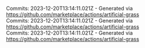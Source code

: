Commits: 2023-12-20T13:14:11.021Z - Generated via https://github.com/marketplace/actions/artificial-grass
<br>
Commits: 2023-12-20T13:14:11.021Z - Generated via https://github.com/marketplace/actions/artificial-grass
<br>
Commits: 2023-12-20T13:14:11.021Z - Generated via https://github.com/marketplace/actions/artificial-grass
<br>
